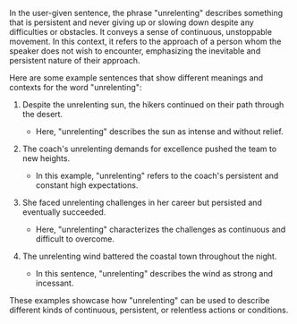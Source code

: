 In the user-given sentence, the phrase "unrelenting" describes something that is persistent and never giving up or slowing down despite any difficulties or obstacles. It conveys a sense of continuous, unstoppable movement. In this context, it refers to the approach of a person whom the speaker does not wish to encounter, emphasizing the inevitable and persistent nature of their approach.

Here are some example sentences that show different meanings and contexts for the word "unrelenting":

1. Despite the unrelenting sun, the hikers continued on their path through the desert.
   - Here, "unrelenting" describes the sun as intense and without relief.

2. The coach's unrelenting demands for excellence pushed the team to new heights.
   - In this example, "unrelenting" refers to the coach's persistent and constant high expectations.

3. She faced unrelenting challenges in her career but persisted and eventually succeeded.
   - Here, "unrelenting" characterizes the challenges as continuous and difficult to overcome.

4. The unrelenting wind battered the coastal town throughout the night.
   - In this sentence, "unrelenting" describes the wind as strong and incessant. 

These examples showcase how "unrelenting" can be used to describe different kinds of continuous, persistent, or relentless actions or conditions.